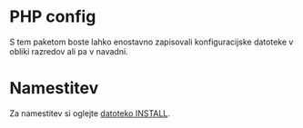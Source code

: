 # PHP config
S tem paketom boste lahko enostavno zapisovali konfiguracijske datoteke v obliki razredov ali pa v navadni.
# Namestitev
Za namestitev si oglejte [datoteko INSTALL](https://github.com/fillips/php-config/INSTALL).
